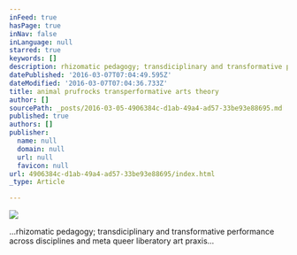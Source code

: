 ```yaml
---
inFeed: true
hasPage: true
inNav: false
inLanguage: null
starred: true
keywords: []
description: rhizomatic pedagogy; transdiciplinary and transformative performance across disciplines and meta queer liberatory art praxis
datePublished: '2016-03-07T07:04:49.595Z'
dateModified: '2016-03-07T07:04:36.733Z'
title: animal prufrocks transperformative arts theory
author: []
sourcePath: _posts/2016-03-05-4906384c-d1ab-49a4-ad57-33be93e88695.md
published: true
authors: []
publisher:
  name: null
  domain: null
  url: null
  favicon: null
url: 4906384c-d1ab-49a4-ad57-33be93e88695/index.html
_type: Article

---
```

![](https://s3-us-west-2.amazonaws.com/the-grid-img/p/8684d4098dbbadab4c99b34c22377d940228d89b.png)

...rhizomatic pedagogy; transdiciplinary and transformative performance across disciplines and meta queer liberatory art praxis...